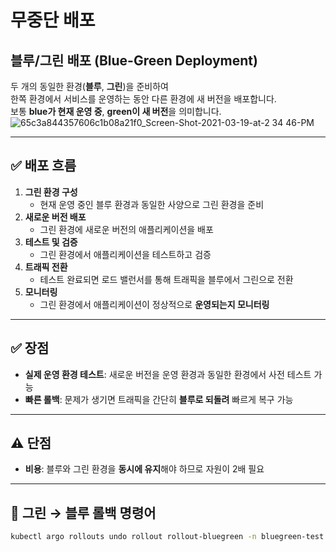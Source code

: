 # 무중단 배포  
## 블루/그린 배포 (Blue-Green Deployment)

두 개의 동일한 환경(**블루**, **그린**)을 준비하여  
한쪽 환경에서 서비스를 운영하는 동안 다른 환경에 새 버전을 배포합니다.  
보통 **blue가 현재 운영 중**, **green이 새 버전**을 의미합니다.<br>
![65c3a844357606c1b08a21f0_Screen-Shot-2021-03-19-at-2 34 46-PM](https://github.com/user-attachments/assets/0ef46c75-a9de-418a-abdf-770a1e03285b)

---

## ✅ 배포 흐름

1. **그린 환경 구성**  
   - 현재 운영 중인 블루 환경과 동일한 사양으로 그린 환경을 준비  
2. **새로운 버전 배포**  
   - 그린 환경에 새로운 버전의 애플리케이션을 배포  
3. **테스트 및 검증**  
   - 그린 환경에서 애플리케이션을 테스트하고 검증  
4. **트래픽 전환**  
   - 테스트 완료되면 로드 밸런서를 통해 트래픽을 블루에서 그린으로 전환  
5. **모니터링**  
   - 그린 환경에서 애플리케이션이 정상적으로 **운영되는지 모니터링**

---

## ✅ 장점

- **실제 운영 환경 테스트**: 새로운 버전을 운영 환경과 동일한 환경에서 사전 테스트 가능  
- **빠른 롤백**: 문제가 생기면 트래픽을 간단히 **블루로 되돌려** 빠르게 복구 가능

---

## ⚠️ 단점

- **비용**: 블루와 그린 환경을 **동시에 유지**해야 하므로 자원이 2배 필요

---

## 🔁 그린 → 블루 롤백 명령어

```bash
kubectl argo rollouts undo rollout rollout-bluegreen -n bluegreen-test


